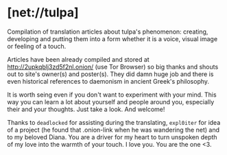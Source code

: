 # [net://tulpa]

Compilation of translation articles about tulpa's phenomenon: creating, developing and putting them into a form whether it is a voice, visual image or feeling of a touch.

Articles have been already compiled and stored at http://2upkqblj3zd5f2nl.onion/ (use Tor Browser) so big thanks and shouts out to site's owner(s) and poster(s). They did damn huge job and there is even historical references to daemonism in ancient Greek's philosophy.

It is worth seing even if you don't want to experiment with your mind. This way you can learn a lot about yourself and people around you, especially their and your thoughts. Just take a look. And welcome!

Thanks to `deadlocked` for assisting during the translating, `expl0iter` for idea of a project (he found that .onion-link when he was wandering the net) and to my beloved Diana. You are a driver for my heart to turn unspoken depth of my love into the warmth of your touch. I love you. You are the one <3.